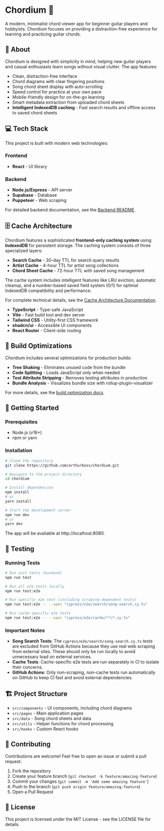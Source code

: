 # Chordium 🎸

A modern, minimalist chord viewer app for beginner guitar players and hobbyists. Chordium focuses on providing a distraction-free experience for learning and practicing guitar chords.

## 🎯 About

Chordium is designed with simplicity in mind, helping new guitar players and casual enthusiasts learn songs without visual clutter. The app features:

- Clean, distraction-free interface
- Chord diagrams with clear fingering positions
- Song chord sheet display with auto-scrolling
- Speed control for practice at your own pace
- Mobile-friendly design for on-the-go learning
- Smart metadata extraction from uploaded chord sheets
- **Intelligent IndexedDB caching** - Fast search results and offline access to saved chord sheets

## 💻 Tech Stack

This project is built with modern web technologies:

### Frontend
- **React** - UI library

### Backend
- **Node.js/Express** - API server
- **Supabase** - Database
- **Puppeteer** - Web scraping

For detailed backend documentation, see the [Backend README](./backend/README.md).

## 🗄️ Cache Architecture

Chordium features a sophisticated **frontend-only caching system** using **IndexedDB** for persistent storage. The caching system consists of three specialized layers:

- **Search Cache** - 30-day TTL for search query results
- **Artist Cache** - 4-hour TTL for artist song collections  
- **Chord Sheet Cache** - 72-hour TTL with saved song management

The cache system includes intelligent features like LRU eviction, automatic cleanup, and a number-based saved field system (0/1) for optimal IndexedDB compatibility and performance.

For complete technical details, see the [Cache Architecture Documentation](./docs/cache-architecture.md).
- **TypeScript** - Type-safe JavaScript
- **Vite** - Fast build tool and dev server
- **Tailwind CSS** - Utility-first CSS framework
- **shadcn/ui** - Accessible UI components
- **React Router** - Client-side routing

## 🔧 Build Optimizations

Chordium includes several optimizations for production builds:

- **Tree Shaking** - Eliminates unused code from the bundle
- **Code Splitting** - Loads JavaScript only when needed
- **Test Attribute Stripping** - Removes testing attributes in production
- **Bundle Analysis** - Visualizes bundle size with rollup-plugin-visualizer

For more details, see the [build optimization docs](./docs/build-optimizations.md).

## 🚀 Getting Started

### Prerequisites

- Node.js (v16+)
- npm or yarn

### Installation

```sh
# Clone the repository
git clone https://github.com/arthurboss/chordium.git

# Navigate to the project directory
cd chordium

# Install dependencies
npm install
# or
yarn install

# Start the development server
npm run dev
# or
yarn dev
```

The app will be available at http://localhost:8080.

## 🧪 Testing

### Running Tests

```sh
# Run unit tests (backend)
npm run test

# Run all e2e tests locally 
npm run test:e2e

# Run specific e2e test (including scraping-dependent tests)
npm run test:e2e -- --spec "cypress/e2e/search/song-search.cy.ts"

# Run cache-specific e2e tests
npm run test:e2e -- --spec "cypress/e2e/cache/**/*.cy.ts"
```

### Important Notes

- **Song Search Tests**: The `cypress/e2e/search/song-search.cy.ts` tests are excluded from GitHub Actions because they use real web scraping from external sites. These should only be run locally to avoid unnecessary load on external services.
- **Cache Tests**: Cache-specific e2e tests are run separately in CI to isolate their concerns.
- **GitHub Actions**: Only non-scraping, non-cache tests run automatically on GitHub to keep CI fast and avoid external dependencies.

## 🏗️ Project Structure

- `src/components` - UI components, including chord diagrams
- `src/pages` - Main application pages
- `src/data` - Song chord sheets and data
- `src/utils` - Helper functions for chord processing
- `src/hooks` - Custom React hooks

## 🤝 Contributing

Contributions are welcome! Feel free to open an issue or submit a pull request.

1. Fork the repository
2. Create your feature branch (`git checkout -b feature/amazing-feature`)
3. Commit your changes (`git commit -m 'Add some amazing feature'`)
4. Push to the branch (`git push origin feature/amazing-feature`)
5. Open a Pull Request

## 📄 License

This project is licensed under the MIT License - see the LICENSE file for details.
